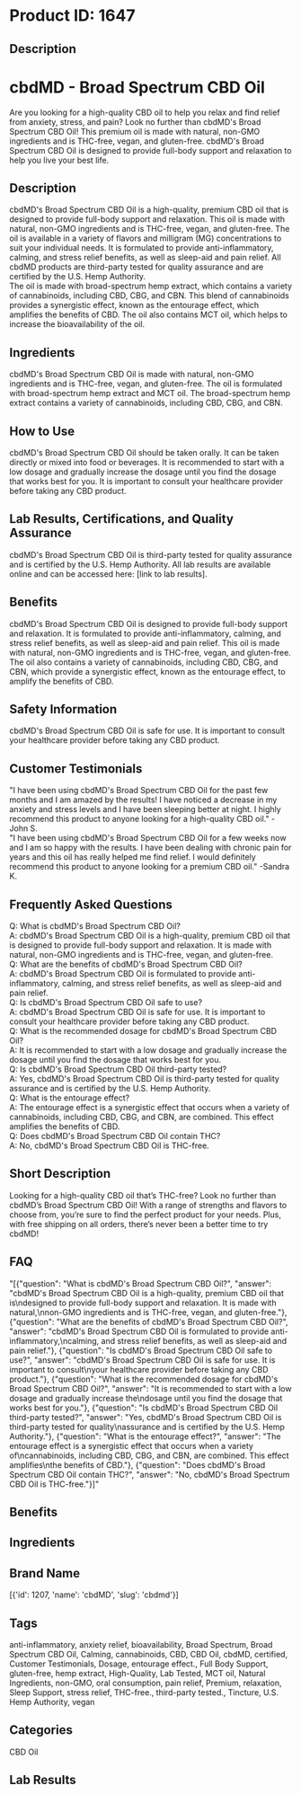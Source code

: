 # Product ID: 1647
## Description
<h1>cbdMD - Broad Spectrum CBD Oil</h1>
<p>Are you looking for a high-quality CBD oil to help you relax and find relief from anxiety, stress, and pain? Look no further than cbdMD's Broad Spectrum CBD Oil! This premium oil is made with natural, non-GMO ingredients and is THC-free, vegan, and gluten-free. cbdMD's Broad Spectrum CBD Oil is designed to provide full-body support and relaxation to help you live your best life.</p>
<h2>Description</h2>
<p>cbdMD's Broad Spectrum CBD Oil is a high-quality, premium CBD oil that is designed to provide full-body support and relaxation. This oil is made with natural, non-GMO ingredients and is THC-free, vegan, and gluten-free. The oil is available in a variety of flavors and milligram (MG) concentrations to suit your individual needs. It is formulated to provide anti-inflammatory, calming, and stress relief benefits, as well as sleep-aid and pain relief. All cbdMD products are third-party tested for quality assurance and are certified by the U.S. Hemp Authority.<br />
The oil is made with broad-spectrum hemp extract, which contains a variety of cannabinoids, including CBD, CBG, and CBN. This blend of cannabinoids provides a synergistic effect, known as the entourage effect, which amplifies the benefits of CBD. The oil also contains MCT oil, which helps to increase the bioavailability of the oil.</p>
<h2>Ingredients</h2>
<p>cbdMD's Broad Spectrum CBD Oil is made with natural, non-GMO ingredients and is THC-free, vegan, and gluten-free. The oil is formulated with broad-spectrum hemp extract and MCT oil. The broad-spectrum hemp extract contains a variety of cannabinoids, including CBD, CBG, and CBN.</p>
<h2>How to Use</h2>
<p>cbdMD's Broad Spectrum CBD Oil should be taken orally. It can be taken directly or mixed into food or beverages. It is recommended to start with a low dosage and gradually increase the dosage until you find the dosage that works best for you. It is important to consult your healthcare provider before taking any CBD product.</p>
<h2>Lab Results, Certifications, and Quality Assurance</h2>
<p>cbdMD's Broad Spectrum CBD Oil is third-party tested for quality assurance and is certified by the U.S. Hemp Authority. All lab results are available online and can be accessed here: [link to lab results].</p>
<h2>Benefits</h2>
<p>cbdMD's Broad Spectrum CBD Oil is designed to provide full-body support and relaxation. It is formulated to provide anti-inflammatory, calming, and stress relief benefits, as well as sleep-aid and pain relief. This oil is made with natural, non-GMO ingredients and is THC-free, vegan, and gluten-free. The oil also contains a variety of cannabinoids, including CBD, CBG, and CBN, which provide a synergistic effect, known as the entourage effect, to amplify the benefits of CBD.</p>
<h2>Safety Information</h2>
<p>cbdMD's Broad Spectrum CBD Oil is safe for use. It is important to consult your healthcare provider before taking any CBD product.</p>
<h2>Customer Testimonials</h2>
<p>"I have been using cbdMD's Broad Spectrum CBD Oil for the past few months and I am amazed by the results! I have noticed a decrease in my anxiety and stress levels and I have been sleeping better at night. I highly recommend this product to anyone looking for a high-quality CBD oil." -John S.<br />
"I have been using cbdMD's Broad Spectrum CBD Oil for a few weeks now and I am so happy with the results. I have been dealing with chronic pain for years and this oil has really helped me find relief. I would definitely recommend this product to anyone looking for a premium CBD oil." -Sandra K.</p>
<h2>Frequently Asked Questions</h2>
<p>Q: What is cbdMD's Broad Spectrum CBD Oil?<br />
A: cbdMD's Broad Spectrum CBD Oil is a high-quality, premium CBD oil that is designed to provide full-body support and relaxation. It is made with natural, non-GMO ingredients and is THC-free, vegan, and gluten-free.<br />
Q: What are the benefits of cbdMD's Broad Spectrum CBD Oil?<br />
A: cbdMD's Broad Spectrum CBD Oil is formulated to provide anti-inflammatory, calming, and stress relief benefits, as well as sleep-aid and pain relief.<br />
Q: Is cbdMD's Broad Spectrum CBD Oil safe to use?<br />
A: cbdMD's Broad Spectrum CBD Oil is safe for use. It is important to consult your healthcare provider before taking any CBD product.<br />
Q: What is the recommended dosage for cbdMD's Broad Spectrum CBD Oil?<br />
A: It is recommended to start with a low dosage and gradually increase the dosage until you find the dosage that works best for you.<br />
Q: Is cbdMD's Broad Spectrum CBD Oil third-party tested?<br />
A: Yes, cbdMD's Broad Spectrum CBD Oil is third-party tested for quality assurance and is certified by the U.S. Hemp Authority.<br />
Q: What is the entourage effect?<br />
A: The entourage effect is a synergistic effect that occurs when a variety of cannabinoids, including CBD, CBG, and CBN, are combined. This effect amplifies the benefits of CBD.<br />
Q: Does cbdMD's Broad Spectrum CBD Oil contain THC?<br />
A: No, cbdMD's Broad Spectrum CBD Oil is THC-free.</p>

## Short Description
<p>Looking for a high-quality CBD oil that&#8217;s THC-free? Look no further than cbdMD&#8217;s Broad Spectrum CBD Oil! With a range of strengths and flavors to choose from, you&#8217;re sure to find the perfect product for your needs. Plus, with free shipping on all orders, there&#8217;s never been a better time to try cbdMD!</p>

## FAQ
"[{\"question\": \"What is cbdMD's Broad Spectrum CBD Oil?\", \"answer\": \"cbdMD's Broad Spectrum CBD Oil is a high-quality, premium CBD oil that is\\ndesigned to provide full-body support and relaxation. It is made with natural,\\nnon-GMO ingredients and is THC-free, vegan, and gluten-free.\"}, {\"question\": \"What are the benefits of cbdMD's Broad Spectrum CBD Oil?\", \"answer\": \"cbdMD's Broad Spectrum CBD Oil is formulated to provide anti-inflammatory,\\ncalming, and stress relief benefits, as well as sleep-aid and pain relief.\"}, {\"question\": \"Is cbdMD's Broad Spectrum CBD Oil safe to use?\", \"answer\": \"cbdMD's Broad Spectrum CBD Oil is safe for use. It is important to consult\\nyour healthcare provider before taking any CBD product.\"}, {\"question\": \"What is the recommended dosage for cbdMD's Broad Spectrum CBD Oil?\", \"answer\": \"It is recommended to start with a low dosage and gradually increase the\\ndosage until you find the dosage that works best for you.\"}, {\"question\": \"Is cbdMD's Broad Spectrum CBD Oil third-party tested?\", \"answer\": \"Yes, cbdMD's Broad Spectrum CBD Oil is third-party tested for quality\\nassurance and is certified by the U.S. Hemp Authority.\"}, {\"question\": \"What is the entourage effect?\", \"answer\": \"The entourage effect is a synergistic effect that occurs when a variety of\\ncannabinoids, including CBD, CBG, and CBN, are combined. This effect amplifies\\nthe benefits of CBD.\"}, {\"question\": \"Does cbdMD's Broad Spectrum CBD Oil contain THC?\", \"answer\": \"No, cbdMD's Broad Spectrum CBD Oil is THC-free.\"}]"
## Benefits

## Ingredients

## Brand Name
[{'id': 1207, 'name': 'cbdMD', 'slug': 'cbdmd'}]
## Tags
anti-inflammatory, anxiety relief, bioavailability, Broad Spectrum, Broad Spectrum CBD Oil, Calming, cannabinoids, CBD, CBD Oil, cbdMD, certified, Customer Testimonials, Dosage, entourage effect., Full Body Support, gluten-free, hemp extract, High-Quality, Lab Tested, MCT oil, Natural Ingredients, non-GMO, oral consumption, pain relief, Premium, relaxation, Sleep Support, stress relief, THC-free., third-party tested., Tincture, U.S. Hemp Authority, vegan
## Categories
CBD Oil
## Lab Results

